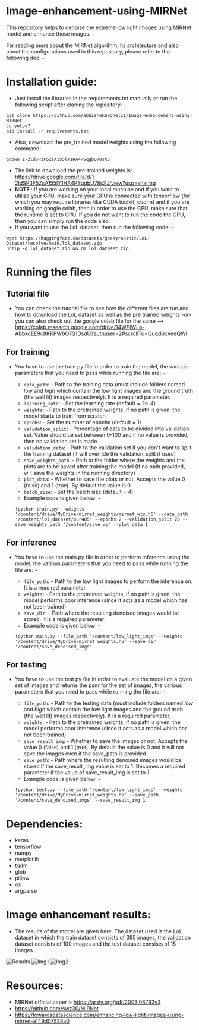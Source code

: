 # Image-enhancement-using-MIRNet

This repository helps to denoise the extreme low light images using MIRNet model and enhance those images.

For reading more about the MIRNet algorithm, its architecture and also about the configurations used in this repository, please refer to the following doc: - 


# Installation guide:

- Just install the libraries in the requirements.txt manually or run the following script after cloning the repository: - 
```
git clone https://github.com/abhishekbaghel11/Image-enhancement-using-MIRNet
cd yolov7
pip install -r requirements.txt
```

- Also, download the pre_trained model weights using the following command: -
```
gdown 1-2ldSP3F5ZsA155lY1HA4PSqgbU78sXJ
```
- The link to download the pre-trained weights is: https://drive.google.com/file/d/1-2ldSP3F5ZsA155lY1HA4PSqgbU78sXJ/view?usp=sharing
- **NOTE** : If you are working on your local machine and if you want to utilize your GPU, make sure your GPU is connected with tensorflow (for which you may require libraries like CUDA toolkit, cudnn) and if you are working on google colab, then in order to use the GPU, make sure that the runtime is set to GPU. If you do not want to run the code the GPU, then you can simply run the code also.  
- If you want to use the LoL dataset, then run the following code: -
```
wget https://huggingface.co/datasets/geekyrakshit/LoL-Dataset/resolve/main/lol_dataset.zip
unzip -q lol_dataset.zip && rm lol_dataset.zip
```

# Running the files

## Tutorial file 

- You can check the tutorial file to see how the different files are run and how to download the LoL dataset as well as the pre trained weights -or- you can also check out the google colab file for the same --> https://colab.research.google.com/drive/14WPjWLo-AbbxdEE9cItKKPW6O7S1DsdU?authuser=2#scrollTo=Quqd6xVeeQWl

## For training

- You have to use the train.py file in order to train the model, the various parameters that you need to pass while running the file are: - 
    - `data_path`: - Path to the training data (must include folders named *low* and *high* which contain the low light images and the ground truth (the well lit) images respectively). It is a required parameter.
    - `learning_rate`: - Set the learning rate (default = 2e-4)
    - `weights`: - Path to the pretrained weights, if no path is given, the model starts to train from scratch
    - `epochs`: - Set the number of epochs (default = 1)
    - `validation_split`: - Percentage of data to be divided into validation set. Value should be set between 0-100 and if no value is provided, then no validation set is made
    - `validation_data`: - Path to the validation set if you don't want to split the training dataset (it will override the validation_split if used)
    - `save_weights_path`: - Path to the folder where the weights and the plots are to be saved after training the model (If no path provided, will save the weights in the running directory)
    - `plot_data`: - Whether to save the plots or not. Accepts the value 0 (false) and 1 (true). By default the value is 0
    - `batch_size`: - Set the batch size (default = 4)
    - Example code is given below: - 

    ```
    !python train.py --weights '/content/drive/MyDrive/mirnet_weights/mirnet_wts.h5' --data_path '/content/lol_dataset/our485' --epochs 2 --validation_split 20 --save_weights_path '/content/save_wp' --plot_data 1
    ```
    
## For inference

- You have to use the main.py file in order to perform inference using the model, the various parameters that you need to pass while running the file are: - 
    - `file_path`: - Path to the low light images to perform the inference on. It is a required parameter
    - `weights`: - Path to the pretrained weights, if no path is given, the model performs poor inference (since it acts as a model which has not been trained)
    - `save_dir`: - Path where the resulting denoised images would be stored. It is a required parameter 
    - Example code is given below: - 

    ```
    !python main.py --file_path '/content/low_light_imgs' --weights '/content/drive/MyDrive/mirnet_weights.h5' --save_dir '/content/save_denoised_imgs'
    ```
    
## For testing

- You have to use the test.py file in order to evaluate the model on a given set of images and returns the psnr for the set of images, the various parameters that you need to pass while running the file are: - 
    - `file_path`: - Path to the testing data (must include folders named *low* and *high* which contain the low light images and the ground truth (the well lit) images respectively). It is a required parameter.
    - `weights`: - Path to the pretrained weights, if no path is given, the model performs poor inference (since it acts as a model which has not been trained)
    - `save_result_img`: - Whether to save the images or not. Accepts the value 0 (false) and 1 (true). By default the value is 0 and it will not save the images even if the save_path is provided
    - `save_path`: - Path where the resulting denoised images would be stored if the save_result_img value is set to 1. Becomes a required parameter if the value of save_result_img is set to 1
    - Example code is given below: - 

    ```
    !python test.py --file_path '/content/low_light_imgs' --weights '/content/drive/MyDrive/mirnet_weights.h5' --save_path '/content/save_denoised_imgs' --save_result_img 1
    ```

# Dependencies:

- keras
- tensorflow
- numpy
- matplotlib
- tqdm
- glob
- pillow
- os
- argparse

# Image enhancement results:

- The results of the model are given here. The dataset used is the LoL dataset in which the train dataset consists of 385 images, the validation dataset consists of 100 images and the test dataset consists of 15 images. 

![Results](https://drive.google.com/uc?export=view&id=16xr0V5l-xvYG_SaBQFwGYwUf_nVczecM)
![Img1](https://drive.google.com/uc?export=view&id=1LH4Ng7rxHtYht5nDUBw9zzAmIF1fPchA)
![Img2](https://drive.google.com/uc?export=view&id=1Vsy5-aogiE7TCpD8ewsLNEMZiDTv7DbB)


# Resources:
- MIRNet official paper :- https://arxiv.org/pdf/2003.06792v2
- https://github.com/swz30/MIRNet
- https://towardsdatascience.com/enhancing-low-light-images-using-mirnet-a149d07528a0
